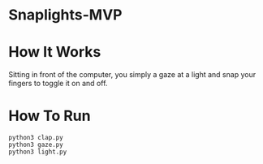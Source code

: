 # Snaplights-MVP

# How It Works
Sitting in front of the computer, you simply a gaze at a light and snap your fingers to toggle it on and off.

# How To Run
```
python3 clap.py
python3 gaze.py
python3 light.py
```